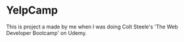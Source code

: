 # YelpCamp
This is project a made by me when I was doing Colt Steele's 'The Web Developer Bootcamp' on Udemy. 
